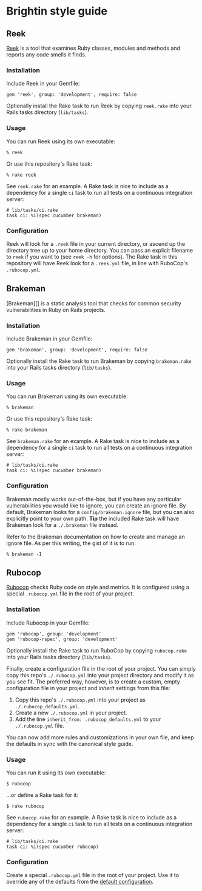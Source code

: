 # Brightin style guide

## Reek

[Reek][] is a tool that examines Ruby classes, modules and methods and reports any
code smells it finds.

### Installation

Include Reek in your Gemfile:

    gem 'reek', group: 'development', require: false

Optionally install the Rake task to run Reek by copying `reek.rake` into your
Rails tasks directory (`lib/tasks`).

### Usage

You can run Reek using its own executable:

    % reek

Or use this repository's Rake task:

    % rake reek

See `reek.rake` for an example. A Rake task is nice to include as a
dependency for a single `ci` task to run all tests on a continuous integration
server:

    # lib/tasks/ci.rake
    task ci: %i(spec cucumber brakeman)

### Configuration

Reek will look for a `.reek` file in your current directory, or ascend up the
directory tree up to your home directory. You can pass an explicit filename to
`reek` if you want to (see `reek -h` for options). The Rake task in this
repository will have Reek look for a `.reek.yml` file, in line with RuboCop's
`.rubocop.yml`.

## Brakeman

[Brakeman][] is a static analysis tool that checks for common security
vulnerabilities in Ruby on Rails projects.

### Installation

Include Brakeman in your Gemfile:

    gem 'brakeman', group: 'development', require: false

Optionally install the Rake task to run Brakeman by copying `brakeman.rake` into
your Rails tasks directory (`lib/tasks`).

### Usage

You can run Brakeman using its own executable:

    % brakeman

Or use this repository's Rake task:

    % rake brakeman

See `brakeman.rake` for an example. A Rake task is nice to include as a
dependency for a single `ci` task to run all tests on a continuous integration
server:

    # lib/tasks/ci.rake
    task ci: %i(spec cucumber brakeman)

### Configuration

Brakeman mostly works out-of-the-box, but if you have any particular
vulnerabilities you would like to ignore, you can create an ignore file. By
default, Brakeman looks for a `config/brakeman.ignore` file, but you can also
explicitly point to your own path. **Tip** the included Rake task will have
Brakeman look for a `./.brakeman` file instead.

Refer to the Brakeman documentation on how to create and manage an ignore file.
As per this writing, the gist of it is to run:

    % brakeman -I

## Rubocop

[Rubocop][] checks Ruby code on style and metrics. It is configured using a
special `.rubocop.yml` file in the root of your project.

### Installation

Include Rubocop in your Gemfile:

    gem 'rubocop', group: 'development'
    gem 'rubocop-rspec', group: 'development'

Optionally install the Rake task to run RuboCop by copying `rubocop.rake` into
your Rails tasks directory (`lib/tasks`).

Finally, create a configuration file in the root of your project. You can simply
copy this repo's `./.rubocop.yml` into your project directory and modify it as
you see fit. The preferred way, however, is to create a custom, empty
configuration file in your project and _inherit_ settings from this file:

1. Copy this repo's `./.rubocop.yml` into your project as
   `./.rubocop_defaults.yml`.
2. Create a new `./.rubocop.yml` in your project.
3. Add the line `inherit_from: .rubocop_defaults.yml` to your `./.rubocop.yml`
   file.

You can now add more rules and customizations in your own file, and keep the
defaults in sync with the canonical style guide.

### Usage

You can run it using its own executable:

    $ rubocop

...or define a Rake task for it:

    $ rake rubocop

See `rubocop.rake` for an example. A Rake task is nice to include as a
dependency for a single `ci` task to run all tests on a continuous integration
server:

    # lib/tasks/ci.rake
    task ci: %i(spec cucumber rubocop)

### Configuration

Create a special `.rubocop.yml` file in the root of your project. Use it
to override any of the defaults from the [default
configuration][rubocop-defaults].


[Rubocop]: https://github.com/bbatsov/rubocop
[rubocop-defaults]: https://github.com/bbatsov/rubocop/blob/master/config/default.yml
[Reek]: https://github.com/troessner/reek

